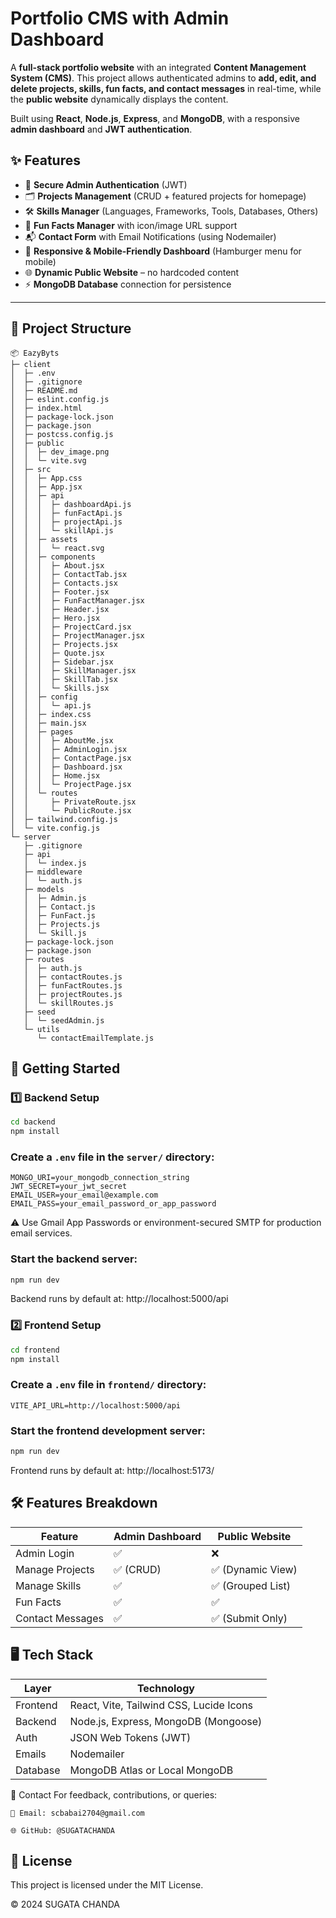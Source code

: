 # Portfolio CMS with Admin Dashboard

A **full-stack portfolio website** with an integrated **Content Management System (CMS)**. This project allows authenticated admins to **add, edit, and delete projects, skills, fun facts, and contact messages** in real-time, while the **public website** dynamically displays the content.

Built using **React**, **Node.js**, **Express**, and **MongoDB**, with a responsive **admin dashboard** and **JWT authentication**.

## ✨ Features

- 🔐 **Secure Admin Authentication** (JWT)
- 🗂️ **Projects Management** (CRUD + featured projects for homepage)
- 🛠️ **Skills Manager** (Languages, Frameworks, Tools, Databases, Others)
- 🎉 **Fun Facts Manager** with icon/image URL support
- 📬 **Contact Form** with Email Notifications (using Nodemailer)
- 📱 **Responsive & Mobile-Friendly Dashboard** (Hamburger menu for mobile)
- 🌐 **Dynamic Public Website** – no hardcoded content
- ⚡ **MongoDB Database** connection for persistence

---

## 📁 Project Structure

```
📦 EazyByts
├─ client
│  ├─ .env
│  ├─ .gitignore
│  ├─ README.md
│  ├─ eslint.config.js
│  ├─ index.html
│  ├─ package-lock.json
│  ├─ package.json
│  ├─ postcss.config.js
│  ├─ public
│  │  ├─ dev_image.png
│  │  └─ vite.svg
│  ├─ src
│  │  ├─ App.css
│  │  ├─ App.jsx
│  │  ├─ api
│  │  │  ├─ dashboardApi.js
│  │  │  ├─ funFactApi.js
│  │  │  ├─ projectApi.js
│  │  │  └─ skillApi.js
│  │  ├─ assets
│  │  │  └─ react.svg
│  │  ├─ components
│  │  │  ├─ About.jsx
│  │  │  ├─ ContactTab.jsx
│  │  │  ├─ Contacts.jsx
│  │  │  ├─ Footer.jsx
│  │  │  ├─ FunFactManager.jsx
│  │  │  ├─ Header.jsx
│  │  │  ├─ Hero.jsx
│  │  │  ├─ ProjectCard.jsx
│  │  │  ├─ ProjectManager.jsx
│  │  │  ├─ Projects.jsx
│  │  │  ├─ Quote.jsx
│  │  │  ├─ Sidebar.jsx
│  │  │  ├─ SkillManager.jsx
│  │  │  ├─ SkillTab.jsx
│  │  │  └─ Skills.jsx
│  │  ├─ config
│  │  │  └─ api.js
│  │  ├─ index.css
│  │  ├─ main.jsx
│  │  ├─ pages
│  │  │  ├─ AboutMe.jsx
│  │  │  ├─ AdminLogin.jsx
│  │  │  ├─ ContactPage.jsx
│  │  │  ├─ Dashboard.jsx
│  │  │  ├─ Home.jsx
│  │  │  └─ ProjectPage.jsx
│  │  └─ routes
│  │     ├─ PrivateRoute.jsx
│  │     └─ PublicRoute.jsx
│  ├─ tailwind.config.js
│  └─ vite.config.js
└─ server
   ├─ .gitignore
   ├─ api
   │  └─ index.js
   ├─ middleware
   │  └─ auth.js
   ├─ models
   │  ├─ Admin.js
   │  ├─ Contact.js
   │  ├─ FunFact.js
   │  ├─ Projects.js
   │  └─ Skill.js
   ├─ package-lock.json
   ├─ package.json
   ├─ routes
   │  ├─ auth.js
   │  ├─ contactRoutes.js
   │  ├─ funFactRoutes.js
   │  ├─ projectRoutes.js
   │  └─ skillRoutes.js
   ├─ seed
   │  └─ seedAdmin.js
   └─ utils
      └─ contactEmailTemplate.js
```

## 🚀 Getting Started

### 1️⃣ Backend Setup

```bash
cd backend
npm install
```

### Create a `.env` file in the `server/` directory:

```env
MONGO_URI=your_mongodb_connection_string
JWT_SECRET=your_jwt_secret
EMAIL_USER=your_email@example.com
EMAIL_PASS=your_email_password_or_app_password
```

⚠️ Use Gmail App Passwords or environment-secured SMTP for production email services.

### Start the backend server:

```bash
npm run dev
```

Backend runs by default at: http://localhost:5000/api

### 2️⃣ Frontend Setup

```bash
cd frontend
npm install
```

### Create a `.env` file in `frontend/` directory:

```env
VITE_API_URL=http://localhost:5000/api
```

### Start the frontend development server:

```bash
npm run dev
```

Frontend runs by default at: http://localhost:5173/

## 🛠 Features Breakdown

| Feature          | Admin Dashboard | Public Website    |
| ---------------- | --------------- | ----------------- |
| Admin Login      | ✅              | ❌                |
| Manage Projects  | ✅ (CRUD)       | ✅ (Dynamic View) |
| Manage Skills    | ✅              | ✅ (Grouped List) |
| Fun Facts        | ✅              | ✅                |
| Contact Messages | ✅              | ✅ (Submit Only)  |

## 🖥️ Tech Stack

| Layer    | Technology                              |
| -------- | --------------------------------------- |
| Frontend | React, Vite, Tailwind CSS, Lucide Icons |
| Backend  | Node.js, Express, MongoDB (Mongoose)    |
| Auth     | JSON Web Tokens (JWT)                   |
| Emails   | Nodemailer                              |
| Database | MongoDB Atlas or Local MongoDB          |

📧 Contact
For feedback, contributions, or queries:

    📧 Email: scbabai2704@gmail.com

    🌐 GitHub: @SUGATACHANDA

## 📜 License

This project is licensed under the MIT License.

© 2024 SUGATA CHANDA
